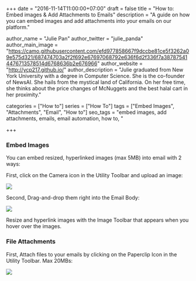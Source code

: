 +++
date = "2016-11-14T11:00:00+07:00"
draft = false
title = "How to: Embed images & Add Attachments to Emails"
description = "A guide on how you can embed images and add attachments into your emails on our platform."

author_name = "Julie Pan"
author_twitter = "julie_panda"
author_main_image = "https://camo.githubusercontent.com/efd977858667f9dccbe81ce5f3262a09e575d321/687474703a2f2f692e67697068792e636f6d2f336f7a387875414476713578514d6768636b2e676966"
author_website = "http://ycp217.github.io/"
author_description = "Julie graduated from New York University with a degree in Computer Science. She is the co-founder of NewsAI. She hails from the mystical land of California. On her free time, she thinks about the price changes of McNuggets and the best halal cart in her proximity."

categories = ["How to"]
series = ["How To"]
tags = ["Embed Images", "Attachments", "Email", "How to"]
seo_tags = "embed images, add attachments, emails, email automation, how to, "

+++

### Embed Images

You can embed resized, hyperlinked images (max 5MB) into email with 2 ways:

First, click on the Camera icon in the Utility Toolbar and upload an image:

![](https://camo.githubusercontent.com/efd977858667f9dccbe81ce5f3262a09e575d321/687474703a2f2f692e67697068792e636f6d2f336f7a387875414476713578514d6768636b2e676966)

Second, Drag-and-drop them right into the Email Body:

![](https://camo.githubusercontent.com/3542d70ecc5e640ee5d110d5a6e4373b4f9dfe46/687474703a2f2f692e67697068792e636f6d2f32367962776e4d6d434943656e707778712e676966)

Resize and hyperlink images with the Image Toolbar that appears when you hover over the images.

### File Attachments

First, Attach files to your emails by clicking on the Paperclip Icon in the Utility Toolbar. Max 20MBs:

![](https://camo.githubusercontent.com/a7836f0a3a1db0bd6d8eadc523de6dfca3893ece/687474703a2f2f692e67697068792e636f6d2f6c324a68456a567a6f5a3169336d4569342e676966)
